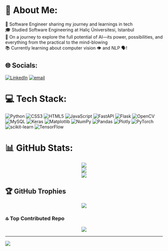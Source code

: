 # 💫 About Me:
🚀 Software Engineer sharing my journey and learnings in tech<br>🎓 Studied Software Engineering at Haliç Üniversitesi, Istanbul<br>🧠 On a journey to explore the full potential of AI—its power, possibilities, and everything from the practical to the mind-blowing<br>📚 Currently learning about computer vision 👁️ and NLP 🗣️!

## 🌐 Socials:
[![LinkedIn](https://img.shields.io/badge/LinkedIn-%230077B5.svg?logo=linkedin&logoColor=white)](https://linkedin.com/in/hany-abdelsalam-6492191b2/) [![email](https://img.shields.io/badge/Email-D14836?logo=gmail&logoColor=white)](mailto:hanyabdelsalam3@gmail.com) 

# 💻 Tech Stack:
![Python](https://img.shields.io/badge/python-3670A0?style=for-the-badge&logo=python&logoColor=ffdd54) 
![CSS3](https://img.shields.io/badge/css3-%231572B6.svg?style=for-the-badge&logo=css3&logoColor=white) 
![HTML5](https://img.shields.io/badge/html5-%23E34F26.svg?style=for-the-badge&logo=html5&logoColor=white) 
![JavaScript](https://img.shields.io/badge/javascript-%23323330.svg?style=for-the-badge&logo=javascript&logoColor=%23F7DF1E) 
![FastAPI](https://img.shields.io/badge/FastAPI-005571?style=for-the-badge&logo=fastapi) 
![Flask](https://img.shields.io/badge/flask-%23000.svg?style=for-the-badge&logo=flask&logoColor=white) 
![OpenCV](https://img.shields.io/badge/opencv-%23white.svg?style=for-the-badge&logo=opencv&logoColor=white) 
![MySQL](https://img.shields.io/badge/mysql-4479A1.svg?style=for-the-badge&logo=mysql&logoColor=white) 
![Keras](https://img.shields.io/badge/Keras-%23D00000.svg?style=for-the-badge&logo=Keras&logoColor=white) 
![Matplotlib](https://img.shields.io/badge/Matplotlib-%23ffffff.svg?style=for-the-badge&logo=Matplotlib&logoColor=black) 
![NumPy](https://img.shields.io/badge/numpy-%23013243.svg?style=for-the-badge&logo=numpy&logoColor=white) 
![Pandas](https://img.shields.io/badge/pandas-%23150458.svg?style=for-the-badge&logo=pandas&logoColor=white) 
![Plotly](https://img.shields.io/badge/Plotly-%233F4F75.svg?style=for-the-badge&logo=plotly&logoColor=white) 
![PyTorch](https://img.shields.io/badge/PyTorch-%23EE4C2C.svg?style=for-the-badge&logo=PyTorch&logoColor=white) 
![scikit-learn](https://img.shields.io/badge/scikit--learn-%23F7931E.svg?style=for-the-badge&logo=scikit-learn&logoColor=white) 
![TensorFlow](https://img.shields.io/badge/TensorFlow-%23FF6F00.svg?style=for-the-badge&logo=TensorFlow&logoColor=white)

# 📊 GitHub Stats:
<p align="center">
  <img src="https://github-readme-stats.vercel.app/api?username=HanyAbdelsalam&theme=dark&hide_border=false&include_all_commits=true&count_private=true"/><br/>
  <img src="https://nirzak-streak-stats.vercel.app/?user=HanyAbdelsalam&theme=dark&hide_border=false"/><br/>
  <img src="https://github-readme-stats.vercel.app/api/top-langs/?username=HanyAbdelsalam&theme=dark&hide_border=false&include_all_commits=true&count_private=true&layout=compact"/>
</p>

## 🏆 GitHub Trophies
<p align="center">
  <img src="https://github-profile-trophy.vercel.app/?username=HanyAbdelsalam&theme=radical&no-frame=true&no-bg=false&margin-w=4"/>
</p>

### 🔝 Top Contributed Repo
<p align="center">
  <img src="https://github-contributor-stats.vercel.app/api?username=HanyAbdelsalam&limit=5&theme=dark&combine_all_yearly_contributions=true"/>
</p>

---
[![](https://visitcount.itsvg.in/api?id=HanyAbdelsalam&icon=0&color=0)](https://visitcount.itsvg.in)

<!-- Proudly created with GPRM ( https://gprm.itsvg.in ) -->

